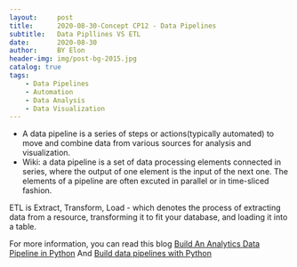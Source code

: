 ```yaml
---
layout:     post
title:      2020-08-30-Concept CP12 - Data Pipelines
subtitle:   Data Pipllines VS ETL
date:       2020-08-30
author:     BY Elon
header-img: img/post-bg-2015.jpg
catalog: true
tags:
    - Data Pipelines
    - Automation
    - Data Analysis
    - Data Visualization
---
```

- A data pipeline is a series of steps or actions(typically automated) to move and combine data from various sources for analysis and visualization.
- Wiki: a data pipeline is a set of data processing elements connected in series, where the output of one element is the input of the next one. The elements of a pipeline are often excuted in parallel or in time-sliced fashion.

ETL is Extract, Transform, Load - which denotes the process of extracting data from a resource, transforming it to fit your database, and loading it into a table.

For more information, you can read this blog [Build An Analytics Data Pipeline in Python](https://www.dataquest.io/blog/data-pipelines-tutorial/#:~:text=If%20you've%20ever%20wanted,through%20a%20series%20of%20steps.)
And [Build data pipelines with Python](https://hirelofty.com/blog/software-development/building-data-pipelines-python-part-one/)